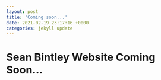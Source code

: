 ```yaml
---
layout: post
title: 'Coming soon...'
date: 2021-02-19 23:17:16 +0000
categories: jekyll update
---
```


# Sean Bintley Website Coming Soon...
